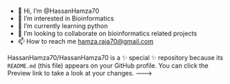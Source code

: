 - 👋 Hi, I’m @HassanHamza70
- 👀 I’m interested in Bioinformatics
- 🌱 I’m currently learning python
- 💞️ I’m looking to collaborate on bioinformatics related projects
- 📫 How to reach me hamza.raja70@gmail.com


HassanHamza70/HassanHamza70 is a ✨ special ✨ repository because its `README.md` (this file) appears on your GitHub profile.
You can click the Preview link to take a look at your changes.
--->
